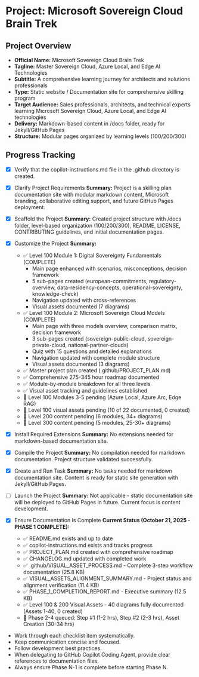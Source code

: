 <!-- Use this file to provide workspace-specific custom instructions to Copilot. For more details, visit https://code.visualstudio.com/docs/copilot/copilot-customization#_use-a-githubcopilotinstructionsmd-file -->

# Project: Microsoft Sovereign Cloud Brain Trek

## Project Overview
- **Official Name:** Microsoft Sovereign Cloud Brain Trek
- **Tagline:** Master Sovereign Cloud, Azure Local, and Edge AI Technologies
- **Subtitle:** A comprehensive learning journey for architects and solutions professionals
- **Type:** Static website / Documentation site for comprehensive skilling program
- **Target Audience:** Sales professionals, architects, and technical experts learning Microsoft Sovereign Cloud, Azure Local, and Edge AI technologies
- **Delivery:** Markdown-based content in /docs folder, ready for Jekyll/GitHub Pages
- **Structure:** Modular pages organized by learning levels (100/200/300)

## Progress Tracking

- [x] Verify that the copilot-instructions.md file in the .github directory is created.

- [x] Clarify Project Requirements
	**Summary:** Project is a skilling plan documentation site with modular markdown content, Microsoft branding, collaborative editing support, and future GitHub Pages deployment.

- [x] Scaffold the Project
	**Summary:** Created project structure with /docs folder, level-based organization (100/200/300), README, LICENSE, CONTRIBUTING guidelines, and initial documentation pages.

- [x] Customize the Project
	**Summary:** 
	- ✅ Level 100 Module 1: Digital Sovereignty Fundamentals (COMPLETE)
	  - Main page enhanced with scenarios, misconceptions, decision framework
	  - 5 sub-pages created (european-commitments, regulatory-overview, data-residency-concepts, operational-sovereignty, knowledge-check)
	  - Navigation updated with cross-references
	  - Visual assets documented (7 diagrams)
	- ✅ Level 100 Module 2: Microsoft Sovereign Cloud Models (COMPLETE)
	  - Main page with three models overview, comparison matrix, decision framework
	  - 3 sub-pages created (sovereign-public-cloud, sovereign-private-cloud, national-partner-clouds)
	  - Quiz with 15 questions and detailed explanations
	  - Navigation updated with complete module structure
	  - Visual assets documented (3 diagrams)
	- ✅ Master project plan created (.github/PROJECT_PLAN.md)
	- ✅ Comprehensive 275-345 hour roadmap documented
	- ✅ Module-by-module breakdown for all three levels
	- ✅ Visual asset tracking and guidelines established
	- 🔄 Level 100 Modules 3-5 pending (Azure Local, Azure Arc, Edge RAG)
	- 🔄 Level 100 visual assets pending (10 of 22 documented, 0 created)
	- 🔄 Level 200 content pending (6 modules, 34+ diagrams)
	- 🔄 Level 300 content pending (5 modules, 25-30+ diagrams)

- [x] Install Required Extensions
	**Summary:** No extensions needed for markdown-based documentation site.

- [x] Compile the Project
	**Summary:** No compilation needed for markdown documentation. Project structure validated successfully.

- [x] Create and Run Task
	**Summary:** No tasks needed for markdown documentation site. Content is ready for static site generation with Jekyll/GitHub Pages.

- [ ] Launch the Project
	**Summary:** Not applicable - static documentation site will be deployed to GitHub Pages in future. Current focus is content development.

- [x] Ensure Documentation is Complete
	**Current Status (October 21, 2025 - PHASE 1 COMPLETE):**
	- ✅ README.md exists and up to date
	- ✅ copilot-instructions.md exists and tracks progress
	- ✅ PROJECT_PLAN.md created with comprehensive roadmap
	- ✅ CHANGELOG.md updated with completed work
	- ✅ .github/VISUAL_ASSET_PROCESS.md - Complete 3-step workflow documentation (25.8 KB)
	- ✅ VISUAL_ASSETS_ALIGNMENT_SUMMARY.md - Project status and alignment verification (11.4 KB)
	- ✅ PHASE_1_COMPLETION_REPORT.md - Executive summary (12.5 KB)
	- ✅ Level 100 & 200 Visual Assets - 40 diagrams fully documented (Assets 1-40, 0 created)
	- 🔄 Phase 2-4 queued: Step #1 (1-2 hrs), Step #2 (2-3 hrs), Asset Creation (30-34 hrs)

<!--
## Execution Guidelines
PROGRESS TRACKING:
- If any tools are available to manage the above todo list, use it to track progress through this checklist.
- After completing each step, mark it complete and add a summary.
- Read current todo list status before starting each new step.

COMMUNICATION RULES:
- Avoid verbose explanations or printing full command outputs.
- If a step is skipped, state that briefly (e.g. "No extensions needed").
- Do not explain project structure unless asked.
- Keep explanations concise and focused.

DEVELOPMENT RULES:
- Use '.' as the working directory unless user specifies otherwise.
- Avoid adding media or external links unless explicitly requested.
- Use placeholders only with a note that they should be replaced.
- Use VS Code API tool only for VS Code extension projects.
- Once the project is created, it is already opened in Visual Studio Code—do not suggest commands to open this project in Visual Studio again.
- If the project setup information has additional rules, follow them strictly.

FOLDER CREATION RULES:
- Always use the current directory as the project root.
- If you are running any terminal commands, use the '.' argument to ensure that the current working directory is used ALWAYS.
- Do not create a new folder unless the user explicitly requests it besides a .vscode folder for a tasks.json file.
- If any of the scaffolding commands mention that the folder name is not correct, let the user know to create a new folder with the correct name and then reopen it again in vscode.

EXTENSION INSTALLATION RULES:
- Only install extension specified by the get_project_setup_info tool. DO NOT INSTALL any other extensions.

PROJECT CONTENT RULES:
- If the user has not specified project details, assume they want a "Hello World" project as a starting point.
- Avoid adding links of any type (URLs, files, folders, etc.) or integrations that are not explicitly required.
- Avoid generating images, videos, or any other media files unless explicitly requested.
- If you need to use any media assets as placeholders, let the user know that these are placeholders and should be replaced with the actual assets later.
- Ensure all generated components serve a clear purpose within the user's requested workflow.
- If a feature is assumed but not confirmed, prompt the user for clarification before including it.
- If you are working on a VS Code extension, use the VS Code API tool with a query to find relevant VS Code API references and samples related to that query.

TASK COMPLETION RULES:
- Your task is complete when:
  - Project is successfully scaffolded and compiled without errors
  - copilot-instructions.md file in the .github directory exists in the project
  - README.md file exists and is up to date
  - User is provided with clear instructions to debug/launch the project

Before starting a new task in the above plan, update progress in the plan.

## Delegation Instructions for GitHub Copilot Coding Agent

### Phase 2: Detailed Visual Asset Specifications (1-2 hours)

**When to Delegate:** After Phase 1 completion (✅ complete)  
**Task:** Execute Step #1 from `.github/VISUAL_ASSET_PROCESS.md`  
**Files to Reference:**
- `.github/VISUAL_ASSET_PROCESS.md` - Complete instructions for Step #1 (pages ~500-750)
- `docs/assets/images/README.md` - Asset registry with 40 documented diagrams
- `docs/level-200/` - Content files that reference these assets

**Delegation Instructions:**
1. Read Step #1 instructions in `.github/VISUAL_ASSET_PROCESS.md` (complete instructions + quality checklist)
2. For each Level 200 asset (21-40) documented in `docs/assets/images/README.md`:
   - Create expanded specification with context, design constraints, acceptance criteria
   - Add wireframe/layout guidance
   - Include MS Learn source adaptation guidance
3. **Output:** Optional file `docs/level-200/VISUAL_SPECIFICATIONS.md` with detailed briefs for all 20 assets
4. **Quality Criteria:** Follow Step #1 quality checklist from VISUAL_ASSET_PROCESS.md

### Phase 3: Content Placeholder Integration (2-3 hours)

**When to Delegate:** After Phase 2 completion  
**Task:** Execute Step #2 from `.github/VISUAL_ASSET_PROCESS.md`  
**Files to Update:**
- `docs/level-200/*.md` (all 34 markdown files need placeholders)
- `docs/assets/images/README.md` (status updates to COMPLETED)

**Delegation Instructions:**
1. Read Step #2 instructions in `.github/VISUAL_ASSET_PROCESS.md` (complete instructions + quality checklist + 3 placeholder format examples)
2. For each Level 200 markdown file:
   - Identify locations where visual assets should be placed (from Step #1 context)
   - Add visual asset placeholder callouts using one of 3 provided formats
   - Link to asset specifications in `docs/assets/images/README.md`
   - Prepare figure captions and cross-references
3. **Output:** 34 updated markdown files with placeholder callouts
4. **Quality Criteria:** Follow Step #2 quality checklist from VISUAL_ASSET_PROCESS.md

### Phase 4: Visual Asset Creation (30-34 hours, EXTERNAL - Designers)

**When to Delegate:** After Phase 3 completion  
**Task:** Professional designer asset creation  
**Requirements:**
- Follow `.github/VISUAL_ASSET_PROCESS.md` design standards (pages ~750-850)
- Follow specifications in `docs/level-200/VISUAL_SPECIFICATIONS.md` (or Phase 2 output)
- Create SVG files in `docs/assets/images/level-200/` directory
- Update status in `docs/assets/images/README.md` (🟢 Available)

**Designer Handoff Package:**
- `.github/VISUAL_ASSET_PROCESS.md` (complete design guidelines, tools, best practices)
- `docs/assets/images/README.md` (all 40 asset specifications)
- `docs/level-200/VISUAL_SPECIFICATIONS.md` (detailed briefs from Phase 2)
- All Level 200 markdown files with placeholder callouts (Phase 3 output)

---

## Key Documentation Files for Delegation

**Primary Process Document:** `.github/VISUAL_ASSET_PROCESS.md` (25.8 KB, 1500+ lines)
- Complete workflow documentation with examples and templates
- Step-by-step instructions for Steps #1, #2, #3
- Quality checklists for each phase
- Reusable templates for all asset types
- Design standards, tools, and resources
- Level 300+ instructions for future use

**Asset Registry:** `docs/assets/images/README.md` (59.3 KB)
- All 40 visual asset specifications (Levels 100 + 200)
- Metadata per asset: file, priority, description, content, visual elements, size, used-in, sources
- Design guidelines and accessibility standards
- Asset tracking table with status

**Status Reports:**
- `VISUAL_ASSETS_ALIGNMENT_SUMMARY.md` - Project status and alignment verification
- `PHASE_1_COMPLETION_REPORT.md` - Executive summary of Phase 1 work
- `CHANGELOG.md` - Detailed change history and milestone tracking

---

## Current Project State (October 21, 2025)

**Phase 1: ✅ COMPLETE**
- Documentation (Step #3): ✅ 20 Level 200 assets documented
- Process Codification (Step #4): ✅ 3-step workflow documented
- Supporting Docs: ✅ Status reports, completion report, README integration
- Estimated Time: 30 minutes actual
- Deliverables: 5 files/updates (120+ KB content created)

**Phase 2: ⏳ READY TO DELEGATE**
- Task: Execute Step #1 (Detailed Specifications)
- Time: 1-2 hours
- Output: Optional `docs/level-200/VISUAL_SPECIFICATIONS.md`
- Status: Ready for GitHub Copilot Coding Agent execution

**Phase 3: ⏳ QUEUED**
- Task: Execute Step #2 (Placeholder Integration)
- Time: 2-3 hours
- Output: 34 updated markdown files with placeholders
- Status: Ready after Phase 2 completion

**Phase 4: 🔴 FUTURE (EXTERNAL)**
- Task: Professional designer asset creation
- Time: 30-34 hours (external contractors)
- Output: 20 production SVG files
- Status: Queued after Phase 3 completion

---

-->
- Work through each checklist item systematically.
- Keep communication concise and focused.
- Follow development best practices.
- When delegating to GitHub Copilot Coding Agent, provide clear references to documentation files.
- Always ensure Phase N-1 is complete before starting Phase N.